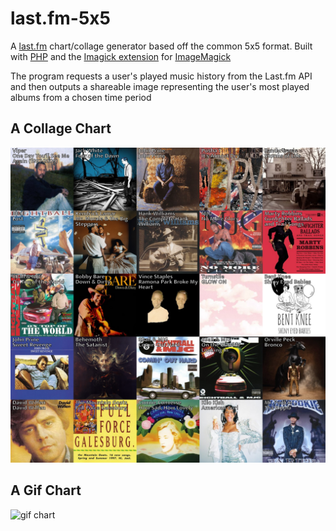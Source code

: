 # last.fm-5x5
A [last.fm](https://www.last.fm) chart/collage generator based off the common 5x5 format. Built with [PHP](https://www.php.net/) and the [Imagick extension](https://github.com/Imagick/imagick) for [ImageMagick](https://imagemagick.org/index.php) 

The program requests a user's played music history from the Last.fm API and then outputs a shareable image representing the user's most played albums from a chosen time period

## A Collage Chart
![collage chart](readme-images/collage_chart.PNG)
## A Gif Chart
![gif chart](readme-images/gif_chart.GIF)
